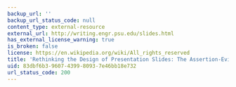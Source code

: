 ```yaml
---
backup_url: ''
backup_url_status_code: null
content_type: external-resource
external_url: http://writing.engr.psu.edu/slides.html
has_external_license_warning: true
is_broken: false
license: https://en.wikipedia.org/wiki/All_rights_reserved
title: 'Rethinking the Design of Presentation Slides: The Assertion-Evidence Structure'
uid: 83dbf6b3-9607-4399-8093-7e46bb18e732
url_status_code: 200
---
```

